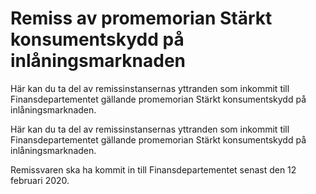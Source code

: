 # Remiss av promemorian Stärkt konsumentskydd på inlåningsmarknaden

Här kan du ta del av remissinstansernas yttranden som inkommit till Finansdepartementet gällande promemorian Stärkt konsumentskydd på inlåningsmarknaden.

Här kan du ta del av remissinstansernas yttranden som inkommit till Finansdepartementet gällande promemorian Stärkt konsumentskydd på inlåningsmarknaden.

Remissvaren ska ha kommit in till Finansdepartementet senast
den 12 februari 2020.
